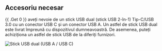 ## Accesoriu necesar

{{ .Get 0 }} aveți nevoie de un stick USB dual (stick USB 2-în-1) Tip-C/USB 3.0 cu un conector USB C și un conector USB A. Un astfel de stick USB dual este livrat împreună cu dispozitivul dumneavoastră. De asemenea, puteți achiziționa un astfel de stick USB de la diferiți furnizori.

![Stick USB dual (USB A / USB C)](/images/firmware/update/usb-dual-stick.svg)
